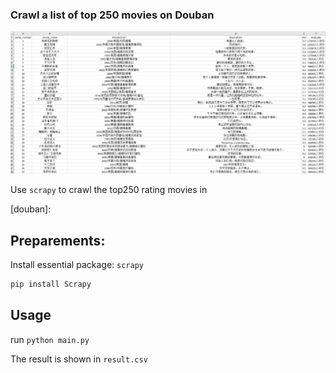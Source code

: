 ### **Crawl a list of top 250 movies on Douban**

![result](img/result.png)



Use `scrapy` to crawl the top250 rating movies in 

[douban]: 



## Preparements:

Install essential package: `scrapy`

```bash
pip install Scrapy
```

## Usage

run `python main.py`

The result is shown in `result.csv`





